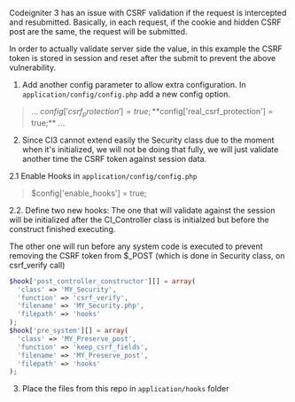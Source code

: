Codeigniter 3 has an issue with CSRF validation if the request is intercepted and resubmitted. Basically, in each request, if the cookie and hidden CSRF post are the same, the request will be submitted.

In order to actually validate server side the value, in this example the CSRF token is stored in session and reset after the submit to prevent the above vulnerability.

1. Add another  config parameter to allow extra configuration.
In `application/config/config.php` add a new config option.
>... 
$config['csrf_protection'] = true;
**$config['real_csrf_protection'] = true;**
...

2. Since CI3 cannot extend easily the Security class due to the moment when it's initialized, we will not be doing that fully, we will just validate another time the CSRF token against session data.

2.1 Enable Hooks in  `application/config/config.php` 
> $config['enable_hooks'] = true;

2.2. Define two new hooks:
The one that will validate against the session will be initialized after the CI_Controller class is initialzed but before the construct finished executing.

The other one will run before any system code is executed to prevent removing the CSRF token from $_POST (which is done in Security class, on csrf_verify call)

```php
$hook['post_controller_constructor'][] = array(
  'class' => 'MY_Security',
  'function' => 'csrf_verify',
  'filename' => 'MY_Security.php',
  'filepath' => 'hooks'
);
$hook['pre_system'][] = array(
  'class' => 'MY_Preserve_post',
  'function' => 'keep_csrf_fields',
  'filename' => 'MY_Preserve_post',
  'filepath' => 'hooks'
);
```
3. Place the files from this repo in `application/hooks` folder
